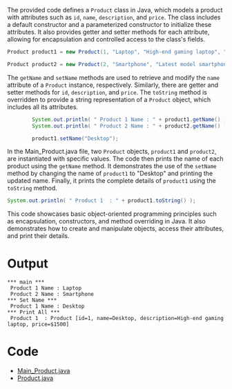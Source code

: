 The provided code defines a `Product` class in Java, which models a product with attributes such as `id`, `name`, `description`, and `price`. The class includes a default constructor and a parameterized constructor to initialize these attributes. It also provides getter and setter methods for each attribute, allowing for encapsulation and controlled access to the class's fields.

```java
Product product1 = new Product(1, "Laptop", "High-end gaming laptop", "$1500");

Product product2 = new Product(2, "Smartphone", "Latest model smartphone", "$999");
```

The `getName` and `setName` methods are used to retrieve and modify the `name` attribute of a `Product` instance, respectively. Similarly, there are getter and setter methods for `id`, `description`, and `price`. The `toString` method is overridden to provide a string representation of a `Product` object, which includes all its attributes.

```java
        System.out.println( " Product 1 Name : " + product1.getName() );
        System.out.println( " Product 2 Name : " + product2.getName() );

        product1.setName("Desktop");
```

In the Main_Product.java file, two `Product` objects, `product1` and `product2`, are instantiated with specific values. The code then prints the name of each product using the `getName` method. It demonstrates the use of the `setName` method by changing the name of `product1` to "Desktop" and printing the updated name. Finally, it prints the complete details of `product1` using the `toString` method.

```java
System.out.println( " Product 1  : " + product1.toString() );
```

This code showcases basic object-oriented programming principles such as encapsulation, constructors, and method overriding in Java. It also demonstrates how to create and manipulate objects, access their attributes, and print their details.

# Output
```
*** main ***
 Product 1 Name : Laptop
 Product 2 Name : Smartphone
*** Set Name ***
 Product 1 Name : Desktop
*** Print All ***
 Product 1  : Product [id=1, name=Desktop, description=High-end gaming laptop, price=$1500]
 ```

 # Code 
 - [Main_Product.java](https://github.com/browntruck246/java_tutorial/blob/main/src/java_tutorial/Main_Product.java)
 - [Product.java](https://github.com/browntruck246/java_tutorial/blob/main/src/java_tutorial/Product.java)